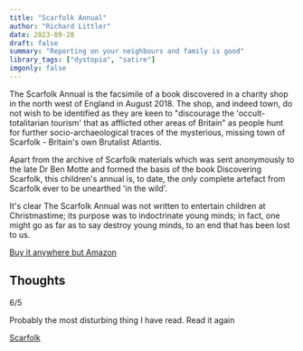 ```yaml
---
title: "Scarfolk Annual"
author: "Richard Littler"
date: 2023-09-28
draft: false
summary: "Reporting on your neighbours and family is good"
library_tags: ["dystopia", "satire"]
imgonly: false
---
```

The Scarfolk Annual is the facsimile of a book discovered in a charity shop in the north west of England in August 2018. The shop, and indeed town, do not wish to be identified as they are keen to "discourage the 'occult-totalitarian tourism' that as afflicted other areas of Britain" as people hunt for further socio-archaeological traces of the mysterious, missing town of Scarfolk - Britain's own Brutalist Atlantis.

Apart from the archive of Scarfolk materials which was sent anonymously to the late Dr Ben Motte and formed the basis of the book Discovering Scarfolk, this children's annual is, to date, the only complete artefact from Scarfolk ever to be unearthed 'in the wild'.

It's clear The Scarfolk Annual was not written to entertain children at Christmastime; its purpose was to indoctrinate young minds; in fact, one might go as far as to say destroy young minds, to an end that has been lost to us.

[Buy it anywhere but Amazon](https://www.waterstones.com/book/the-scarfolk-annual/richard-littler/9780008307011)

## Thoughts

6/5

Probably the most disturbing thing I have read. Read it again

[Scarfolk](https://scarfolk.blogspot.com/)